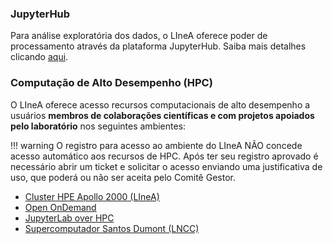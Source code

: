 

### JupyterHub

Para análise exploratória dos dados, o LIneA oferece poder de processamento através da plataforma JupyterHub. Saiba mais detalhes clicando [aqui](../sci-platforms/jupyter.md). 

### Computação de Alto Desempenho (HPC)

O LIneA oferece acesso recursos computacionais de alto desempenho a usuários **membros de colaborações científicas e com projetos apoiados pelo laboratório** nos seguintes ambientes:

!!! warning 
O registro para acesso ao ambiente do LIneA NÃO concede acesso automático aos recursos de HPC. Após ter seu registro aprovado é necessário abrir um ticket e solicitar o acesso enviando uma justificativa de uso, que poderá ou não ser aceita pelo Comitê Gestor.

* [Cluster HPE Apollo 2000 (LIneA)](/processamento/apollo/index.html)
* [Open OnDemand](/processamento/uso/openondemand.html)
* [JupyterLab over HPC](/processamento/uso/openondemand.html#interactive-apps-jupyter-notebook)
* [Supercomputador Santos Dumont (LNCC)](sdu.html) 
